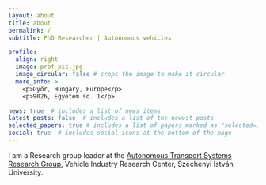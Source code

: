 ```yaml
---
layout: about
title: about
permalink: /
subtitle: PhD Researcher | Autonomous vehicles

profile:
  align: right
  image: prof_pic.jpg
  image_circular: false # crops the image to make it circular
  more_info: >
    <p>Győr, Hungary, Europe</p>
    <p>9026, Egyetem sq. 1</p>

news: true  # includes a list of news items
latest_posts: false  # includes a list of the newest posts
selected_papers: true # includes a list of papers marked as "selected={true}"
social: true  # includes social icons at the bottom of the page
---
```


I am a Research group leader at the [Autonomous Transport Systems Research Group](https://jkk-web.sze.hu/szakmai-kompetenciak/autonom-kozlekedesi-rendszerek-kozpont/?lang=en), Vehicle Industry Research Center, Széchenyi István University.